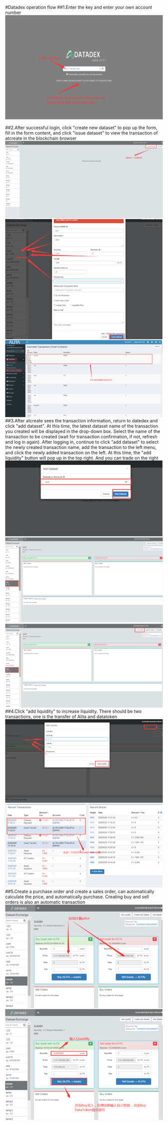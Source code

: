 #Datadex operation flow
##1.Enter the key and enter your own account number
![Alt text](./16013461401.jpg)

##2.After successful login, click "create new dataset" to pop up the form, fill in the form content, and click "issue dataset" to view the transaction of atcreate in the blockchain browser
![Alt text](./16013462771.jpg)
![Alt text](./16013463321.jpg)
![Alt text](./16013464511.jpg)
##3.After atcreate sees the transaction information, return to datedex and click "add dataset". At this time, the latest dataset name of the transaction you created will be displayed in the drop-down box. Select the name of the transaction to be created (wait for transaction confirmation, if not, refresh and log in again). After logging in, continue to click "add dataset" to select the newly created transaction name, add the transaction to the left menu, and click the newly added transaction on the left. At this time, the "add liquidity" button will pop up in the top right. And you can trade on the right
![Alt text](./16013465601.jpg)
![Alt text](./16013466011.jpg)
![Alt text](./16013466381.jpg)
##4.Click "add liquidity" to increase liquidity. There should be two transactions, one is the transfer of Alita and datatoken
![Alt text](./16013467181.jpg)
![Alt text](./16013467551.jpg)
##5.Create a purchase order and create a sales order, can automatically calculate the price, and automatically purchase. Creating buy and sell orders is also an automatic transaction
![Alt text](./16013468081.jpg)
![Alt text](./16013468331.jpg)

